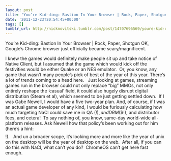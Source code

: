 ```yaml
---
layout: post
title: 'You’re Kid-ding: Bastion In Your Browser | Rock, Paper, Shotgun'
date: '2011-12-23T20:54:45+00:00'
tags: []
tumblr_url: http://nicknovitski.tumblr.com/post/14707696569/youre-kid-ding-bastion-in-your-browser-rock-paper
---
```

You’re Kid-ding: Bastion In Your Browser | Rock, Paper, Shotgun
OK, Google’s Chrome browser just officially became scary/magnificent.

I knew the games would definitely make people sit up and take notice of Native Client, but I assumed that the game which would kick off the festivities would be either Quake or an NES emulator.  Or, you know, any game that wasn’t many people’s pick of best of the year of this year.
There’s a lot of trends coming to a head here.  
Just looking at games, streaming games run in the browser could not only replace “big” MMOs, not only entirely reshape the ‘casual’ field, it could also hugely disrupt digital distribution (Steam et al), which seemed to be just getting settled down.  If I was Gabe Newell, I would have a five two-year plan.
And, of course, if I was an actual game developer of any kind, I would be furiously calculating how much targeting NaCl could save me in QA ($!), and DRM ($$!), and distributor fees, and cetera!  To say nothing of, you know, same-day world-wide all-platform releases. Ask Newell how that policy’s been working out for him (here’s a hint: $$$$!).  
And un a broader scope, it’s looking more and more like the year of unix on the desktop will be the year of desktop on the web.  After all, if you can do this with NaCl, what can’t you do?  ChromeOS can’t get here fast enough.
